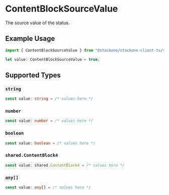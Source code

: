 # ContentBlockSourceValue

The source value of the status.

## Example Usage

```typescript
import { ContentBlockSourceValue } from "@stackone/stackone-client-ts/sdk/models/shared";

let value: ContentBlockSourceValue = true;
```

## Supported Types

### `string`

```typescript
const value: string = /* values here */
```

### `number`

```typescript
const value: number = /* values here */
```

### `boolean`

```typescript
const value: boolean = /* values here */
```

### `shared.ContentBlock4`

```typescript
const value: shared.ContentBlock4 = /* values here */
```

### `any[]`

```typescript
const value: any[] = /* values here */
```

